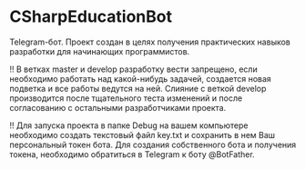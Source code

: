 # CSharpEducationBot
Telegram-бот. Проект создан в целях получения практических навыков разработки для начинающих программистов. 

!! В ветках master и develop разработку вести запрещено, если необходимо работать над какой-нибудь задачей, создается новая подветка и все работы ведутся на ней. Слияние с веткой develop производится после тщательного теста изменений и после согласованию с остальными разработчиками проекта.

!! Для запуска проекта в папке Debug на вашем компьютере необходимо создать текстовый файл key.txt и сохранить в нем Ваш персональный токен бота. Для создания собственного бота и получения токена, необходимо обратиться в Telegram к боту @BotFather.
